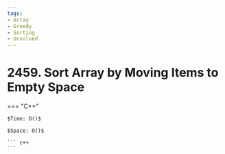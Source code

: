 ```yaml
---
tags:
- Array
- Greedy
- Sorting
- Unsolved
---
```



# 2459. Sort Array by Moving Items to Empty Space

=== "C++"

    $Time: O()$

    $Space: O()$

    ``` c++
    ```